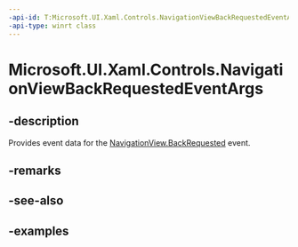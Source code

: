 ```yaml
---
-api-id: T:Microsoft.UI.Xaml.Controls.NavigationViewBackRequestedEventArgs
-api-type: winrt class
---
```


<!-- Class syntax.
public class NavigationViewBackRequestedEventArgs 
-->

# Microsoft.UI.Xaml.Controls.NavigationViewBackRequestedEventArgs

## -description

Provides event data for the [NavigationView.BackRequested](navigationview_backrequested.md) event.

## -remarks

## -see-also

## -examples

